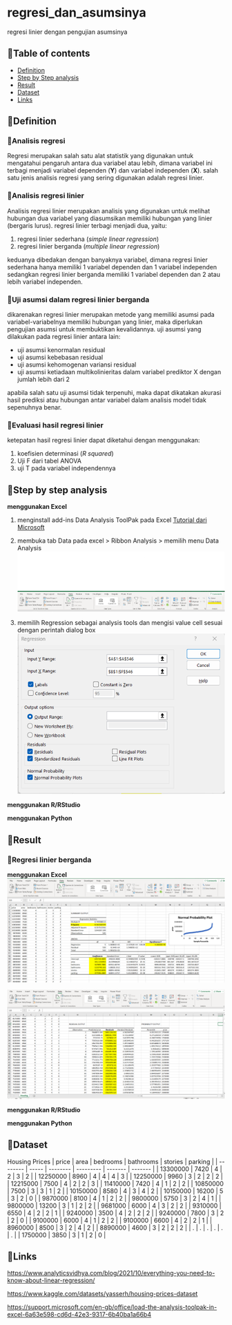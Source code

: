 # regresi_dan_asumsinya
regresi linier dengan pengujian asumsinya

## 📌Table of contents
- [Definition](https://github.com/DiannitaOlipmimi/regresi_dan_asumsinya#definition)
- [Step by Step analysis](https://github.com/DiannitaOlipmimi/regresi_dan_asumsinya#step-by-step-analysis)
- [Result](https://github.com/DiannitaOlipmimi/regresi_dan_asumsinya#step-by-step-analysis)
- [Dataset](https://github.com/DiannitaOlipmimi/regresi_dan_asumsinya#step-by-step-analysis)
- [Links](https://github.com/DiannitaOlipmimi/regresi_dan_asumsinya#step-by-step-analysis)

## 📌**Definition**

### 📒Analisis regresi
Regresi merupakan salah satu alat statistik yang digunakan untuk mengatahui pengaruh antara dua variabel atau lebih, dimana variabel ini terbagi menjadi variabel dependen (**Y**) dan variabel independen (**X**). salah satu jenis analisis regresi yang sering digunakan adalah regresi linier.

### 📒Analisis regresi linier
Analisis regresi linier merupakan analisis yang digunakan untuk melihat hubungan dua variabel yang diasumsikan memiliki hubungan yang linier (bergaris lurus). regresi linier terbagi menjadi dua, yaitu:
1. regresi linier sederhana (*simple linear regression*)
2. regresi linier berganda (*multiple linear regression*)

keduanya dibedakan dengan banyaknya variabel, dimana regresi linier sederhana hanya memiliki 1 variabel dependen dan 1 variabel independen sedangkan regresi linier berganda memiliki 1 variabel dependen dan 2 atau lebih variabel independen.

### 📒Uji asumsi dalam regresi linier berganda
dikarenakan regresi linier merupakan metode yang memiliki asumsi pada variabel-variabelnya memiliki hubungan yang linier, maka diperlukan pengujian asumsi untuk membuktikan kevalidannya. uji asumsi yang dilakukan pada regresi linier antara lain:
- uji asumsi kenormalan residual
- uji asumsi kebebasan residual
- uji asumsi kehomogenan variansi residual
- uji asumsi ketiadaan multikolinieritas dalam variabel prediktor X dengan jumlah lebih dari 2

apabila salah satu uji asumsi tidak terpenuhi, maka dapat dikatakan akurasi hasil prediksi atau hubungan antar variabel dalam analisis model tidak sepenuhnya benar.

### 📒Evaluasi hasil regresi linier
ketepatan hasil regresi linier dapat diketahui dengan menggunakan:
1. koefisien determinasi (*R squared*)
2. Uji F dari tabel ANOVA
3. uji T pada variabel independennya

## 📌**Step by step analysis**
**menggunakan Excel**
1. menginstall add-ins Data Analysis ToolPak pada Excel 
[Tutorial dari Microsoft](https://support.microsoft.com/en-gb/office/load-the-analysis-toolpak-in-excel-6a63e598-cd6d-42e3-9317-6b40ba1a66b4)

2. membuka tab Data pada excel > Ribbon Analysis > memilih menu Data Analysis
![Alt text](<images/Data Analysis ToolPak.png>)

3. memilih Regression sebagai analysis tools dan mengisi value cell sesuai dengan perintah dialog box
![Alt text](<images/dialog box regression data analysis.png>)

**menggunakan R/RStudio**

**menggunakan Python**

## 📌**Result**

### 📒Regresi linier berganda
**menggunakan Excel**
![Alt text](<images/regression excel result.png>)

![Alt text](<images/regression excel result 2.png>)

**menggunakan R/RStudio**

**menggunakan Python**

## 📌**Dataset**
Housing Prices
| price    | area  | bedrooms | bathrooms | stories | parking |
| -------- | ----- | -------- | --------- | ------- | ------- |
| 13300000 | 7420  | 4        | 2         | 3       | 2       |
| 12250000 | 8960  | 4        | 4         | 4       | 3       |
| 12250000 | 9960  | 3        | 2         | 2       | 2       |
| 12215000 | 7500  | 4        | 2         | 2       | 3       |
| 11410000 | 7420  | 4        | 1         | 2       | 2       |
| 10850000 | 7500  | 3        | 3         | 1       | 2       |
| 10150000 | 8580  | 4        | 3         | 4       | 2       |
| 10150000 | 16200 | 5        | 3         | 2       | 0       |
| 9870000  | 8100  | 4        | 1         | 2       | 2       |
| 9800000  | 5750  | 3        | 2         | 4       | 1       |
| 9800000  | 13200 | 3        | 1         | 2       | 2       |
| 9681000  | 6000  | 4        | 3         | 2       | 2       |
| 9310000  | 6550  | 4        | 2         | 2       | 1       |
| 9240000  | 3500  | 4        | 2         | 2       | 2       |
| 9240000  | 7800  | 3        | 2         | 2       | 0       |
| 9100000  | 6000  | 4        | 1         | 2       | 2       |
| 9100000  | 6600  | 4        | 2         | 2       | 1       |
| 8960000  | 8500  | 3        | 2         | 4       | 2       |
| 8890000  | 4600  | 3        | 2         | 2       | 2       |
| .  | .  | .        | .         | .       | .       |
| 1750000  | 3850  | 3        | 1         | 2       | 0       |

## 📌**Links**
https://www.analyticsvidhya.com/blog/2021/10/everything-you-need-to-know-about-linear-regression/

https://www.kaggle.com/datasets/yasserh/housing-prices-dataset 

https://support.microsoft.com/en-gb/office/load-the-analysis-toolpak-in-excel-6a63e598-cd6d-42e3-9317-6b40ba1a66b4